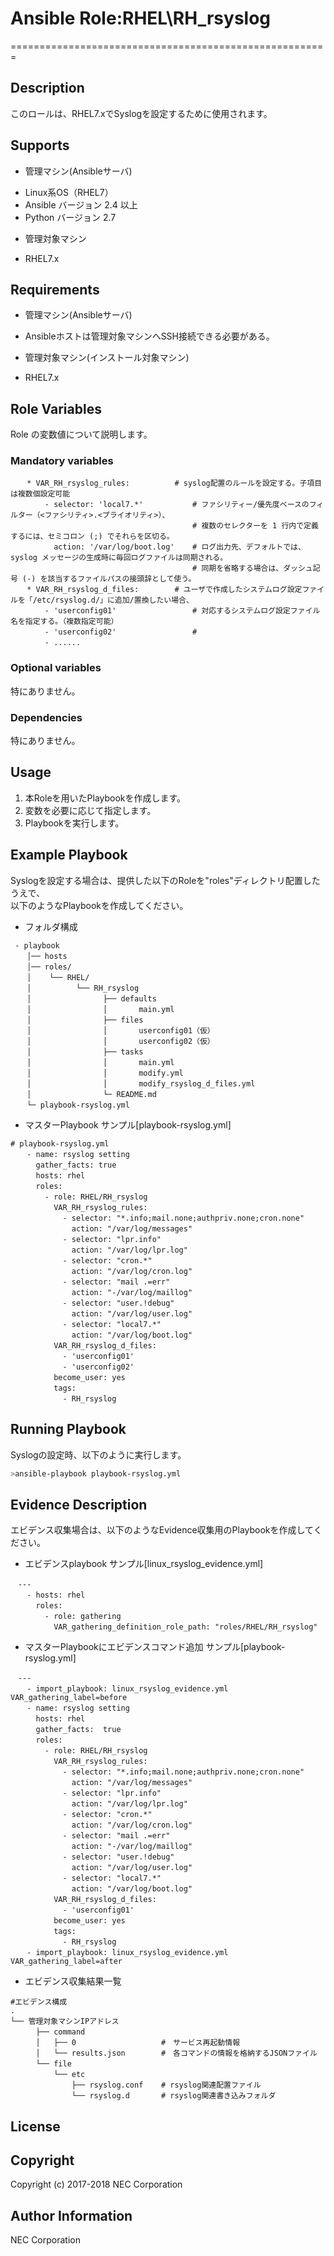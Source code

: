 # Ansible Role:RHEL\RH\_rsyslog
=======================================================

## Description
このロールは、RHEL7.xでSyslogを設定するために使用されます。

## Supports
- 管理マシン(Ansibleサーバ)
 * Linux系OS（RHEL7）
 * Ansible バージョン 2.4 以上
 * Python バージョン 2.7
- 管理対象マシン
 * RHEL7.x

## Requirements
- 管理マシン(Ansibleサーバ)
 * Ansibleホストは管理対象マシンへSSH接続できる必要がある。
- 管理対象マシン(インストール対象マシン)
 * RHEL7.x

## Role Variables
Role の変数値について説明します。

### Mandatory variables
~~~
　  * VAR_RH_rsyslog_rules:          # syslog配置のルールを設定する。子項目は複数個設定可能
　      - selector: 'local7.*'           # ファシリティー/優先度ベースのフィルター（<ファシリティ>.<プライオリティ>）、
　                                       # 複数のセレクターを 1 行内で定義するには、セミコロン (;) でそれらを区切る。
　        action: '/var/log/boot.log'    # ログ出力先、デフォルトでは、syslog メッセージの生成時に毎回ログファイルは同期される。
　                                       # 同期を省略する場合は、ダッシュ記号 (-) を該当するファイルパスの接頭辞として使う。 
　  * VAR_RH_rsyslog_d_files:        # ユーザで作成したシステムログ設定ファイルを「/etc/rsyslog.d/」に追加/置換したい場合、
　      - 'userconfig01'                 # 対応するシステムログ設定ファイル名を指定する。（複数指定可能）
　      - 'userconfig02'                 # 
　      - ......
~~~

### Optional variables  

特にありません。

### Dependencies  

特にありません。

## Usage  

1. 本Roleを用いたPlaybookを作成します。
2. 変数を必要に応じて指定します。
3. Playbookを実行します。

## Example Playbook

Syslogを設定する場合は、提供した以下のRoleを"roles"ディレクトリ配置したうえで、  
以下のようなPlaybookを作成してください。 

- フォルダ構成  
~~~
 - playbook
　  │── hosts
　  │── roles/
　  │    └── RHEL/
　  │          └── RH_rsyslog
　  │                ├── defaults
　  │                │       main.yml
　  │                ├── files
　  │                │       userconfig01（仮）
　  │                │       userconfig02（仮）
　  │                ├── tasks
　  │                │       main.yml
　  │                │       modify.yml
　  │                │       modify_rsyslog_d_files.yml
　  │                └─ README.md
　  └─ playbook-rsyslog.yml
~~~

- マスターPlaybook サンプル[playbook-rsyslog.yml]
~~~
# playbook-rsyslog.yml
　  - name: rsyslog setting
　    gather_facts: true
　    hosts: rhel
　    roles:
　      - role: RHEL/RH_rsyslog
　        VAR_RH_rsyslog_rules:
　          - selector: "*.info;mail.none;authpriv.none;cron.none"
　            action: "/var/log/messages"
　          - selector: "lpr.info"
　            action: "/var/log/lpr.log"
　          - selector: "cron.*"
　            action: "/var/log/cron.log"
　          - selector: "mail .=err"
　            action: "-/var/log/maillog"
　          - selector: "user.!debug"
　            action: "/var/log/user.log"
　          - selector: "local7.*"
　            action: "/var/log/boot.log"
　        VAR_RH_rsyslog_d_files:
　          - 'userconfig01'
　          - 'userconfig02'
　        become_user: yes
　        tags:
　          - RH_rsyslog
~~~

## Running Playbook

Syslogの設定時、以下のように実行します。

~~~sh
>ansible-playbook playbook-rsyslog.yml
~~~

## Evidence Description

エビデンス収集場合は、以下のようなEvidence収集用のPlaybookを作成してください。  

- エビデンスplaybook サンプル[linux\_rsyslog\_evidence.yml]
~~~
　---
　  - hosts: rhel
　    roles:
　      - role: gathering
　        VAR_gathering_definition_role_path: "roles/RHEL/RH_rsyslog"
~~~

- マスターPlaybookにエビデンスコマンド追加 サンプル[playbook-rsyslog.yml]
~~~
　---
　  - import_playbook: linux_rsyslog_evidence.yml VAR_gathering_label=before
　  - name: rsyslog setting
　    hosts: rhel
　    gather_facts:  true
　    roles:
　      - role: RHEL/RH_rsyslog
　        VAR_RH_rsyslog_rules:
　          - selector: "*.info;mail.none;authpriv.none;cron.none"
　            action: "/var/log/messages"
　          - selector: "lpr.info"
　            action: "/var/log/lpr.log"
　          - selector: "cron.*"
　            action: "/var/log/cron.log"
　          - selector: "mail .=err"
　            action: "-/var/log/maillog"
　          - selector: "user.!debug"
　            action: "/var/log/user.log"
　          - selector: "local7.*"
　            action: "/var/log/boot.log"
　        VAR_RH_rsyslog_d_files:
　          - 'userconfig01'
　        become_user: yes
　        tags:
　          - RH_rsyslog
　  - import_playbook: linux_rsyslog_evidence.yml VAR_gathering_label=after
~~~

- エビデンス収集結果一覧
~~~
#エビデンス構成
.
└── 管理対象マシンIPアドレス
　    ├── command
　    │   ├── 0                   #　サービス再起動情報
　    │   └── results.json        #　各コマンドの情報を格納するJSONファイル
　    └── file
　        └── etc
　            ├── rsyslog.conf    # rsyslog関連配置ファイル
　            └── rsyslog.d       # rsyslog関連書き込みフォルダ
~~~

## License

## Copyright

Copyright (c) 2017-2018 NEC Corporation

## Author Information

NEC Corporation
